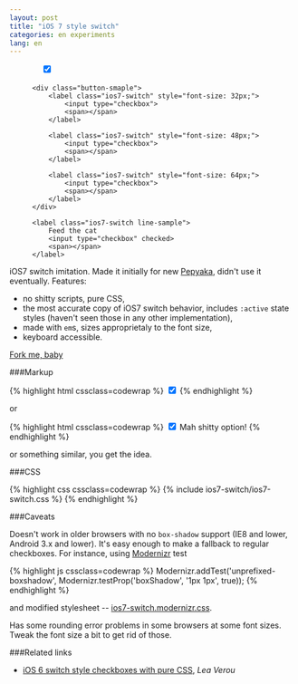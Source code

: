 ```yaml
---
layout: post
title: "iOS 7 style switch"
categories: en experiments
lang: en
---
```


<style>
    /* demo styles */
    .button-demo .button-smaple {
        margin-bottom: 1.2em;
        line-height: 1em;
    }

    .button-demo .button-smaple label {
        vertical-align: middle;
        margin: 8px 16px; /* fallback */
        margin: 0.5rem 1rem;
    }

    .button-demo .ios7-switch.line-sample {
        display: block;
        font-size: 1.2em;
        text-align: left;
        max-width: 25em;
        line-height: 1.5em;
        margin: 0 auto;
        border: solid #eee;
        border-width: 1px 0 1px 0;
        padding: 0.5em 1em;
        -webkit-user-select: none;
        -moz-user-select: none;
        -ms-user-select: none;
        user-select: none;
    }

    .button-demo .line-sample span {
        float: right;
        font-size: 1.5em;
    }

{% include ios7-switch/ios7-switch.modernizr.css %}
</style>

<figure class="button-demo">
    <div class="button-smaple">
        <label class="ios7-switch" style="font-size: 128px;">
            <input type="checkbox" checked>
            <span></span>
        </label>
    </div>

    <div class="button-smaple">
        <label class="ios7-switch" style="font-size: 32px;">
            <input type="checkbox">
            <span></span>
        </label>

        <label class="ios7-switch" style="font-size: 48px;">
            <input type="checkbox">
            <span></span>
        </label>

        <label class="ios7-switch" style="font-size: 64px;">
            <input type="checkbox">
            <span></span>
        </label>
    </div>

    <label class="ios7-switch line-sample">
        Feed the cat
        <input type="checkbox" checked>
        <span></span>
    </label>
</figure>

iOS7 switch imitation. Made it initially for new [Pepyaka](http://pepyaka.su), didn't use it eventually. Features:

- no shitty scripts, pure CSS,
- the most accurate copy of iOS7 switch behavior, includes `:active` state styles (haven't seen those in any other implementation),
- made with `em`s, sizes approprietaly to the font size,
- keyboard accessible.

<a href="https://github.com/wilddeer/ios7-switch" class="iconlink"><i class="icon-github"> </i><span>Fork me, baby</span></a>

###Markup

{% highlight html cssclass=codewrap %}
<label class="ios7-switch">
    <input type="checkbox" checked>
    <span></span>
</label>
{% endhighlight %}

or

{% highlight html cssclass=codewrap %}
<label class="ios7-switch">
    <input type="checkbox" checked>
    <span></span>
    Mah shitty option!
</label>
{% endhighlight %}

or something similar, you get the idea.

###CSS

{% highlight css cssclass=codewrap %}
{% include ios7-switch/ios7-switch.css %}
{% endhighlight %}

###Caveats

Doesn't work in older browsers with no `box-shadow` support (IE8 and lower, Android 3.x and lower). It's easy enough to make a fallback to regular checkboxes. For instance, using [Modernizr](http://modernizr.com) test

{% highlight js cssclass=codewrap %}
Modernizr.addTest('unprefixed-boxshadow', Modernizr.testProp('boxShadow', '1px 1px', true));
{% endhighlight %}

and modified stylesheet -- <a href="https://raw.githubusercontent.com/wilddeer/ios7-switch/master/ios7-switch.modernizr.css" class="iconlink"><i class="icon-cloud-download"> </i><span>ios7-switch.modernizr.css</span></a>.

Has some rounding error problems in some browsers at some font sizes. Tweak the font size a bit to get rid of those.

###Related links

- [iOS 6 switch style checkboxes with pure CSS](http://lea.verou.me/2013/03/ios-6-switch-style-checkboxes-with-pure-css/), *Lea Verou*